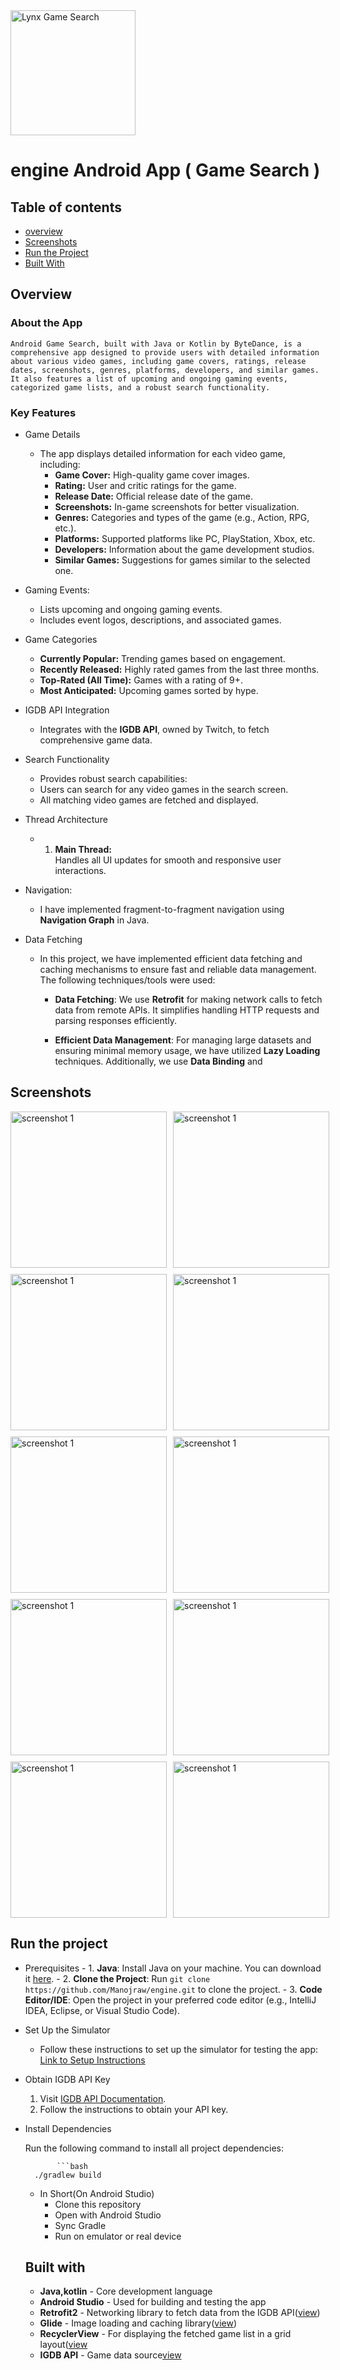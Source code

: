 <img src="https://github.com/user-attachments/assets/37a88a17-c95a-42a0-99e6-28f2a53aa1f0" alt="Lynx Game Search" width="200" height="200" style="max-width: 100%;">



# engine Android App ( Game Search )

## Table of contents
- <a href="#overview">overview</a>
- <a href="#screenshots">Screenshots</a>
- <a href="#run-the-project">Run the Project</a>
- <a href="#built-with">Built With</a>

## Overview
 
### About the App
    Android Game Search, built with Java or Kotlin by ByteDance, is a comprehensive app designed to provide users with detailed information about various video games, including game covers, ratings, release 
    dates, screenshots, genres, platforms, developers, and similar games. It also features a list of upcoming and ongoing gaming events, categorized game lists, and a robust search functionality.
    
### Key Features
  - Game Details

    -
        The app displays detailed information for each video game, including:
        - **Game Cover:** High-quality game cover images.
        - **Rating:** User and critic ratings for the game.
        - **Release Date:** Official release date of the game.
        - **Screenshots:** In-game screenshots for better visualization.
        - **Genres:** Categories and types of the game (e.g., Action, RPG, etc.).
        - **Platforms:** Supported platforms like PC, PlayStation, Xbox, etc.
        - **Developers:** Information about the game development studios.
        - **Similar Games:** Suggestions for games similar to the selected one.

     
- Gaming Events:

 
     - Lists upcoming and ongoing gaming events.
     - Includes event logos, descriptions, and associated games.
 - Game Categories

   
      - **Currently Popular:** Trending games based on 
          engagement.
      - **Recently Released:** Highly rated games from the 
         last three months.
      - **Top-Rated (All Time):** Games with a rating of 9+.
     - **Most Anticipated:** Upcoming games sorted by hype.
- IGDB API Integration
  
   - Integrates with the **IGDB API**, owned by Twitch, to fetch 
    comprehensive game data.
- Search Functionality
  
   - Provides robust search capabilities:
   - Users can search for any video games in the search screen.
   - All matching video games are fetched and displayed.
 -  Thread Architecture
       - 1. **Main Thread:**  
                 Handles all UI updates for smooth and responsive user interactions.
   
- Navigation:

    -  I have implemented fragment-to-fragment navigation using **Navigation Graph** in Java.
- Data Fetching

  - In this project, we have implemented efficient data fetching and caching mechanisms to ensure fast and reliable data management. The following techniques/tools were used:
    
       -  **Data Fetching**: We use **Retrofit** for making network calls to fetch data from remote APIs. It simplifies handling HTTP requests and parsing responses efficiently.
      
       -  **Efficient Data Management**: For managing large datasets and ensuring minimal memory usage, we have utilized  **Lazy Loading** techniques. Additionally, we use **Data Binding** and
## Screenshots 
<div style="display: grid; grid-template-columns: repeat(2, 1fr); gap: 10px;">
<img src="https://github.com/user-attachments/assets/a026876b-db62-40fd-ae41-d76873534db6" alt="screenshot 1" width="250" data-canonical-src="https://i.imgur.com/HEIBcYW.png" style="max-width: 100%;">
<img src="https://github.com/user-attachments/assets/3dbe0cc7-b3c0-48f4-9065-dea2fb3798b8" alt="screenshot 1" width="250" data-canonical-src="https://i.imgur.com/HEIBcYW.png" style="max-width: 100%;">
<img src="https://github.com/user-attachments/assets/47105ac6-f2bb-4c7e-b04b-8f1f07eeb2fb" alt="screenshot 1" width="250" data-canonical-src="https://i.imgur.com/HEIBcYW.png" style="max-width: 100%;">
<img src="https://github.com/user-attachments/assets/c509571e-6769-4275-8bd0-68ef31b00bb8" alt="screenshot 1" width="250" data-canonical-src="https://i.imgur.com/HEIBcYW.png" style="max-width: 100%;">
<img src="https://github.com/user-attachments/assets/88b505f9-7ab9-46b1-a22e-880f4a619a16" alt="screenshot 1" width="250" data-canonical-src="https://i.imgur.com/HEIBcYW.png" style="max-width: 100%;">
<img src="https://github.com/user-attachments/assets/c34c9472-689b-435a-9997-2a0b957eb5df" alt="screenshot 1" width="250" data-canonical-src="https://i.imgur.com/HEIBcYW.png" style="max-width: 100%;">
<img src="https://github.com/user-attachments/assets/a52b39e7-3720-4ae7-ae44-82f31d326ed3" alt="screenshot 1" width="250" data-canonical-src="https://i.imgur.com/HEIBcYW.png" style="max-width: 100%;">
<img src="https://github.com/user-attachments/assets/fcdcb49d-f820-4cdc-a930-67ed475531d3" alt="screenshot 1" width="250" data-canonical-src="https://i.imgur.com/HEIBcYW.png" style="max-width: 100%;">
<img src="https://github.com/user-attachments/assets/4d762456-551a-4153-9ec3-4436d1030545" alt="screenshot 1" width="250" data-canonical-src="https://i.imgur.com/HEIBcYW.png" style="max-width: 100%;">
<a target="_blank" rel="noopener noreferrer nofollow" href="https://github.com/user-attachments/assets/3dbe0cc7-b3c0-48f4-9065-dea2fb3798b8"><img src="https://github.com/user-attachments/assets/3dbe0cc7-b3c0-48f4-9065-dea2fb3798b8" alt="screenshot 1" width="250" data-canonical-src="https://i.imgur.com/HEIBcYW.png" style="max-width: 100%;"></a>

</div>



## Run the project
   -  Prerequisites
          - 1. **Java**: Install Java on your machine. You can download it [here](https://www.oracle.com/java/technologies/javase-jdk11-downloads.html).
          - 2. **Clone the Project**: Run `git clone https://github.com/Manojraw/engine.git` to clone the project.
          - 3. **Code Editor/IDE**: Open the project in your preferred code editor (e.g., IntelliJ IDEA, Eclipse, or Visual Studio Code).

   - Set Up the Simulator

       -  Follow these instructions to set up the simulator for testing the app:   [Link to Setup Instructions](https://developer.android.com/studio/run/managing-avds)

   - Obtain IGDB API Key

       1. Visit [IGDB API Documentation](https://www.igdb.com/api).
       2. Follow the instructions to obtain your API key.

   - Install Dependencies

     Run the following command to install all project dependencies:

                ```bash
           ./gradlew build
         
     - In Short(On Android Studio)
         -  Clone this repository
       - Open with Android Studio
       - Sync Gradle
        - Run on emulator or real device
     ## Built with
       - **Java,kotlin** - Core development language
       - **Android Studio** - Used for building and testing the app
       - **Retrofit2** - Networking library to fetch data from the IGDB API([view](https://mvnrepository.com/artifact/com.squareup.retrofit2/retrofit))
       - **Glide** - Image loading and caching library([view](https://mvnrepository.com/artifact/com.github.bumptech.glide/glide))
       - **RecyclerView** - For displaying the fetched game list in a grid layout([view](https://mvnrepository.com/artifact/androidx.recyclerview/recyclerview)
       - **IGDB API** - Game data source[view](https://api-docs.igdb.com/#getting-started)


    

     
